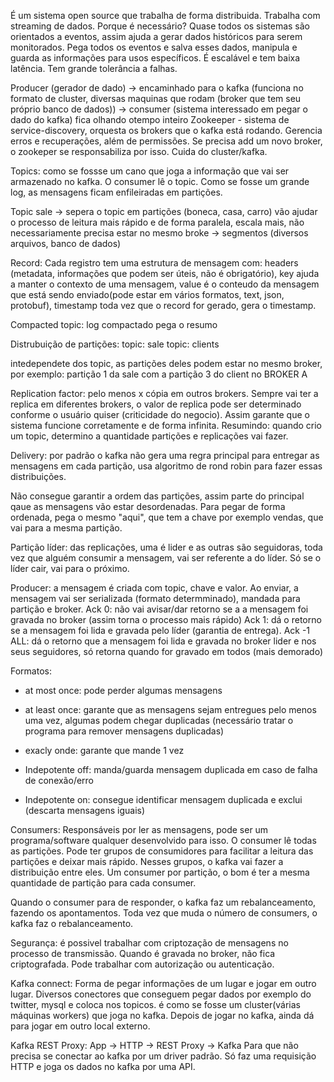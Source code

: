 É um sistema open source que trabalha de forma distribuida.
Trabalha com streaming de dados. 
Porque é necessário? Quase todos os sistemas são orientados a eventos, assim ajuda a gerar dados históricos para serem monitorados.
Pega todos os eventos e salva esses dados, manipula e guarda as informações para usos específicos. 
É escalável e tem baixa latência. Tem grande tolerância a falhas. 

Producer (gerador de dado) -> encaminhado para o kafka (funciona no formato de cluster, diversas maquinas que rodam (broker que tem seu próprio banco de dados)) -> consumer (sistema interessado em pegar o dado do kafka) fica olhando otempo inteiro 
Zookeeper - sistema de service-discovery, orquesta os brokers que o kafka está rodando. Gerencia erros e recuperações, além de permissões. Se precisa add um novo broker, o zookeper se responsabiliza por isso. Cuida do cluster/kafka.

Topics: como se fossse um cano que joga a informação que vai ser armazenado no kafka. O consumer lê o topic. Como se fosse um grande log, as mensagens ficam enfileiradas em partições. 

Topic sale -> sepera o topic em partições (boneca, casa, carro) vão ajudar o processo de leitura mais rápido e de forma paralela, escala mais, não necessariamente precisa estar no mesmo broke -> segmentos (diversos arquivos, banco de dados) 

Record:
Cada registro tem uma estrutura de mensagem com: headers (metadata, informações que podem ser úteis, não é obrigatório), key ajuda a manter o contexto de uma mensagem, value é o conteudo da mensagem que está sendo enviado(pode estar em vários formatos, text, json, protobuf), timestamp toda vez que o record for gerado, gera o timestamp. 

Compacted topic: 
log compactado pega o resumo 

Distrubuição de partições:
topic: sale
topic: clients 

intedependete dos topic, as partições deles podem estar no mesmo broker, por exemplo: partição 1 da sale com a partição 3 do client no BROKER A

Replication factor: pelo menos x cópia em outros brokers. Sempre vai ter a replica em diferentes brokers, o valor de replica pode ser determinado conforme o usuário quiser (criticidade do negocio). Assim garante que o sistema funcione corretamente e de forma infinita. 
Resumindo: quando crio um topic, determino a quantidade partições e replicações vai fazer. 

Delivery: por padrão o kafka não gera uma regra principal para entregar as mensagens em cada partição, usa algoritmo de rond robin para fazer essas distribuições. 

Não consegue garantir a ordem das partições, assim parte do principal qaue as mensagens vão estar desordenadas. Para pegar de forma ordenada, pega o mesmo "aqui", que tem a chave por exemplo vendas, que vai para a mesma partição. 

Partição líder: das replicações, uma é lider e as outras são seguidoras, toda vez que alguém consumir a mensagem, vai ser referente a do líder. Só se o líder cair, vai para o próximo. 

Producer: a mensagem é criada com topic, chave e valor. Ao enviar, a mensagem vai ser serializada (formato determminado), mandada para partição e broker. 
Ack 0: não vai avisar/dar retorno se a a mensagem foi gravada no broker (assim torna o processo mais rápido)
Ack 1: dá o retorno se a mensagem foi lida e gravada pelo líder (garantia de entrega).
Ack -1 ALL: dá o retorno que a mensagem foi lida e gravada no broker lider e nos seus seguidores, só retorna quando for gravado em todos (mais demorado)

Formatos: 
- at most once: pode perder algumas mensagens
- at least once: garante que as mensagens sejam entregues pelo menos uma vez, algumas podem chegar duplicadas (necessário tratar o programa para remover mensagens duplicadas)
- exacly onde: garante que mande 1 vez


- Indepotente off: manda/guarda mensagem duplicada em caso de falha de conexão/erro
- Indepotente on: consegue identificar mensagem duplicada e exclui (descarta mensagens iguais)



Consumers:
Responsáveis por ler as mensagens, pode ser um programa/software qualquer desenvolvido para isso. O consumer lê todas as partições. 
Pode ter grupos de consumidores para facilitar a leitura das partições e deixar mais rápido. Nesses grupos, o kafka vai fazer a distribuição entre eles. 
Um consumer por partição, o bom é ter a mesma quantidade de partição para cada consumer. 

Quando o consumer para de responder, o kafka faz um rebalanceamento, fazendo os apontamentos. Toda vez que muda o número de consumers, o kafka faz o rebalanceamento.

Segurança:
é possivel trabalhar com criptozação de mensagens no processo de transmissão.
Quando é gravada no broker, não fica criptografada.
Pode trabalhar com autorização ou autenticação.

Kafka connect:
Forma de pegar informações de um lugar e jogar em outro lugar.
Diversos conectores que conseguem pegar dados por exemplo do twitter, mysql e coloca nos topicos.
é como se fosse um cluster(várias máquinas workers) que joga no kafka.
Depois de jogar no kafka, ainda dá para jogar em outro local externo.

Kafka REST Proxy:
App -> HTTP -> REST Proxy -> Kafka
Para que não precisa se conectar ao kafka por um driver padrão. Só faz uma requisição HTTP e joga os dados no kafka por uma API.
